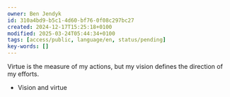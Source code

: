 ```yaml
---
owner: Ben Jendyk
id: 310a4bd9-b5c1-4d60-bf76-0f08c297bc27
created: 2024-12-17T15:25:18+0100
modified: 2025-03-24T05:44:34+0100
tags: [access/public, language/en, status/pending]
key-words: []
---
```


Virtue is the measure of my actions, but my vision defines the direction of my efforts.

- Vision and virtue